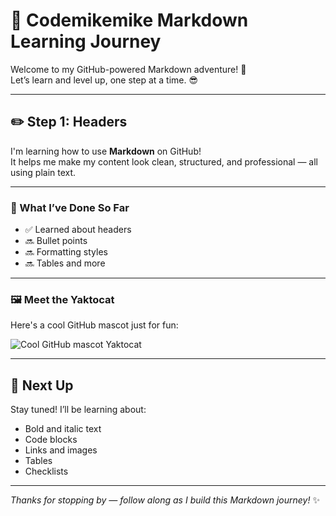 # 🚀 Codemikemike Markdown Learning Journey

Welcome to my GitHub-powered Markdown adventure! 👋  
Let’s learn and level up, one step at a time. 😎

---

## ✏️ Step 1: Headers

I'm learning how to use **Markdown** on GitHub!  
It helps me make my content look clean, structured, and professional — all using plain text.

---

### 📌 What I’ve Done So Far

- ✅ Learned about headers
- 🔜 Bullet points
- 🔜 Formatting styles
- 🔜 Tables and more

---

### 🖼️ Meet the Yaktocat

Here's a cool GitHub mascot just for fun:

![Cool GitHub mascot Yaktocat](https://octodex.github.com/images/yaktocat.png)

---

## 🌟 Next Up

Stay tuned! I’ll be learning about:

- Bold and italic text
- Code blocks
- Links and images
- Tables
- Checklists

---

_Thanks for stopping by — follow along as I build this Markdown journey!_ ✨


